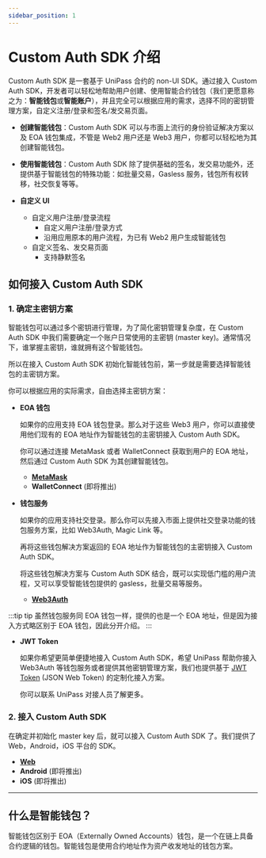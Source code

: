 ```yaml
---
sidebar_position: 1
---
```


# Custom Auth SDK 介绍

Custom Auth SDK 是一套基于 UniPass 合约的 non-UI SDK。通过接入 Custom Auth SDK，开发者可以轻松地帮助用户创建、使用智能合约钱包（我们更愿意称之为：**智能钱包**或**智能账户**），并且完全可以根据应用的需求，选择不同的密钥管理方案，自定义注册/登录和签名/发交易页面。

* **创建智能钱包**：Custom Auth SDK 可以与市面上流行的身份验证解决方案以及 EOA 钱包集成，不管是 Web2 用户还是 Web3 用户，你都可以轻松地为其创建智能钱包。

* **使用智能钱包**：Custom Auth SDK 除了提供基础的签名，发交易功能外，还提供基于智能钱包的特殊功能：如批量交易，Gasless 服务，钱包所有权转移，社交恢复等等。

* **自定义 UI**
    * 自定义用户注册/登录流程
        * 自定义用户注册/登录方式
        * 沿用应用原本的用户流程，为已有 Web2 用户生成智能钱包
    * 自定义签名、发交易页面
        * 支持静默签名

## 如何接入 Custom Auth SDK

### 1. 确定主密钥方案

智能钱包可以通过多个密钥进行管理，为了简化密钥管理复杂度，在 Custom Auth SDK 中我们需要确定一个账户日常使用的主密钥 (master key)。通常情况下，谁掌握主密钥，谁就拥有这个智能钱包。

所以在接入 Custom Auth SDK 初始化智能钱包前，第一步就是需要选择智能钱包的主密钥方案。

你可以根据应用的实际需求，自由选择主密钥方案：

* **EOA 钱包**
    
    如果你的应用支持 EOA 钱包登录。那么对于这些 Web3 用户，你可以直接使用他们现有的 EOA 地址作为智能钱包的主密钥接入 Custom Auth SDK。

    你可以通过连接 MetaMask 或者 WalletConnect 获取到用户的 EOA 地址，然后通过 Custom Auth SDK 为其创建智能钱包。

    * [**MetaMask**](./init-master-key/01-eoa.md/#从-metamask-初始化-singer)
    * **WalletConnect** (即将推出)

* **钱包服务**

    如果你的应用支持社交登录。那么你可以先接入市面上提供社交登录功能的钱包服务方案，比如 Web3Auth, Magic Link 等。
    
    再将这些钱包解决方案返回的 EOA 地址作为智能钱包的主密钥接入 Custom Auth SDK。

    将这些钱包解决方案与 Custom Auth SDK 结合，既可以实现低门槛的用户流程，又可以享受智能钱包提供的 gasless，批量交易等服务。

    * [**Web3Auth**](./init-master-key/02-waas.md/#将钱包服务作为-master-key)

:::tip tip
虽然钱包服务同 EOA 钱包一样，提供的也是一个 EOA 地址，但是因为接入方式略区别于 EOA 钱包，因此分开介绍。
:::

* **JWT Token**

    如果你希望更简单便捷地接入 Custom Auth SDK，希望 UniPass 帮助你接入 Web3Auth 等钱包服务或者提供其他密钥管理方案，我们也提供基于 [JWT Token](https://jwt.io/) (JSON Web Token) 的定制化接入方案。
    
    你可以联系 UniPass 对接人员了解更多。

### 2. 接入 Custom Auth SDK

在确定并初始化 master key 后，就可以接入 Custom Auth SDK 了。我们提供了 Web，Android，iOS 平台的 SDK。

* [**Web**](./web-sdk/01-quick-start.md)
* **Android** (即将推出) 
* **iOS** (即将推出)

---

## 什么是智能钱包？

智能钱包区别于 EOA（Externally Owned Accounts）钱包，是一个在链上具备合约逻辑的钱包。智能钱包是使用合约地址作为资产收发地址的钱包方案。